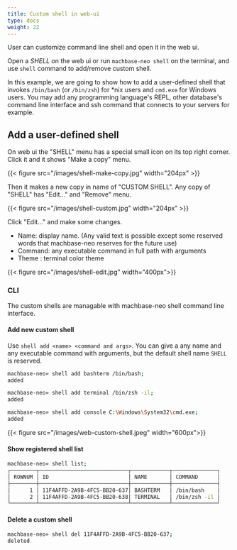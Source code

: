 ```yaml
---
title: Custom shell in web-ui
type: docs
weight: 22
---
```


User can customize command line shell and open it in the web ui.

Open a *SHELL* on the web ui or run `machbase-neo shell` on the terminal, and use `shell` command to add/remove custom shell.

In this example, we are going to show how to add a user-defined shell that invokes `/bin/bash` (or `/bin/zsh`) for *nix users and `cmd.exe` for Windows users. You may add any programming language's REPL, other database's command line interface and ssh command that connects to your servers for example.

## Add a user-defined shell

On web ui the "SHELL" menu has a special small icon on its top right corner. Click it and it shows "Make a copy" menu.

{{< figure src="/images/shell-make-copy.jpg" width="204px" >}}

Then it makes a new copy in name of "CUSTOM SHELL". Any copy of "SHELL" has "Edit..." and "Remove" menu.

{{< figure src="/images/shell-custom.jpg" width="204px" >}}

Click "Edit..." and make some changes.

- Name: display name. (Any valid text is possible except some reserved words that machbase-neo reserves for the future use)
- Command: any executable command in full path with arguments
- Theme : terminal color theme

{{< figure src="/images/shell-edit.jpg" width="400px">}}

### CLI

The custom shells are managable with machbase-neo shell command line interface.

#### Add new custom shell

Use `shell add <name> <command and args>`. You can give a any name and any executable command with arguments, but the default shell name `SHELL` is reserved.

```sh
machbase-neo» shell add bashterm /bin/bash;
added
```

```sh
machbase-neo» shell add terminal /bin/zsh -il;
added
```

```sh
machbase-neo» shell add console C:\Windows\System32\cmd.exe;
added
```

{{< figure src="/images/web-custom-shell.jpeg" width="600px">}}

#### Show registered shell list

```sh
machbase-neo» shell list;
┌────────┬────────────────────────────┬────────────┬──────────────┐
│ ROWNUM │ ID                         │ NAME       │ COMMAND      │
├────────┼────────────────────────────┼────────────┼──────────────┤
│      1 │ 11F4AFFD-2A9B-4FC5-BB20-637│ BASHTERM   │ /bin/bash    │
│      2 │ 11F4AFFD-2A9B-4FC5-BB20-638│ TERMINAL   │ /bin/zsh -il │
└────────┴────────────────────────────┴────────────┴──────────────┘
```


#### Delete a custom shell

```sh
machbase-neo» shell del 11F4AFFD-2A9B-4FC5-BB20-637;
deleted
```


